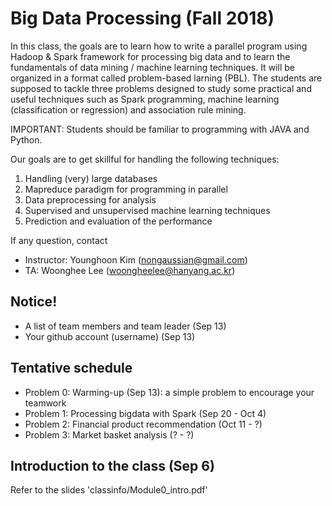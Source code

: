 # Big Data Processing (Fall 2018)

In this class, the goals are to learn how to write a parallel program using Hadoop & Spark framework for processing big data and to learn the fundamentals of data mining / machine learning techniques. It will be organized in a format called problem-based larning (PBL). The students are supposed to tackle three problems designed to study some practical and useful techniques such as Spark programming, machine learning (classification or regression) and association rule mining.

IMPORTANT: Students should be familiar to programming with JAVA and Python.

Our goals are to get skillful for handling the following techniques:
1) Handling (very) large databases
2) Mapreduce paradigm for programming in parallel
3) Data preprocessing for analysis
4) Supervised and unsupervised machine learning techniques
5) Prediction and evaluation of the performance

If any question, contact
* Instructor: Younghoon Kim (nongaussian@gmail.com)
* TA: Woonghee Lee (woongheelee@hanyang.ac.kr)

## Notice!
* A list of team members and team leader (Sep 13)
* Your github account (username) (Sep 13)

## Tentative schedule

* Problem 0: Warming-up (Sep 13): a simple problem to encourage your teamwork
* Problem 1: Processing bigdata with Spark (Sep 20 - Oct 4)
* Problem 2: Financial product recommendation (Oct 11 - ?)
* Problem 3: Market basket analysis (? - ?)

## Introduction to the class (Sep 6)

Refer to the slides 'classinfo/Module0_intro.pdf'
